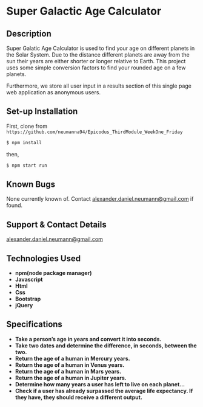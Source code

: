 # Super Galactic Age Calculator

## Description
Super Galatic Age Calculator is used to find your age on different planets in the Solar System.
Due to the distance different planets are away from the sun their years are either shorter or longer relative to Earth.
This project uses some simple conversion factors to find your rounded age on a few planets.

Furthermore, we store all user input in a results section of this single page web application as anonymous users.

## Set-up Installation

First, clone from `https://github.com/neumanna94/Epicodus_ThirdModule_WeekOne_Friday`

```sh
$ npm install
```
then,
```sh
$ npm start run
```
## Known Bugs
None currently known of. Contact alexander.daniel.neumann@gmail.com if found.

## Support & Contact Details
alexander.daniel.neumann@gmail.com
## Technologies Used
* **npm(node package manager)**
* **Javascript**
* **Html**
* **Css**
* **Bootstrap**
* **jQuery**
## Specifications
* **Take a person’s age in years and convert it into seconds.**
* **Take two dates and determine the difference, in seconds, between the two.**
* **Return the age of a human in Mercury years.**
* **Return the age of a human in Venus years.**
* **Return the age of a human in Mars years.**
* **Return the age of a human in Jupiter years.**
* **Determine how many years a user has left to live on each planet…**
* **Check if a user has already surpassed the average life expectancy. If they have, they should receive a different output.**

